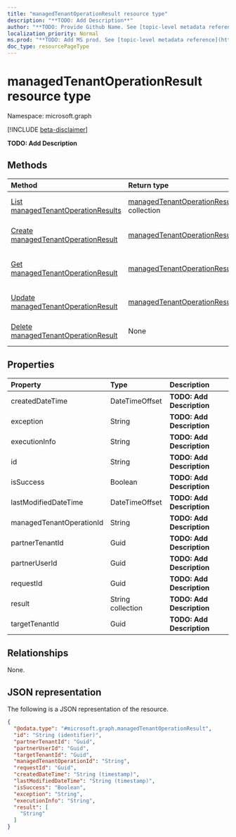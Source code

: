 ```yaml
---
title: "managedTenantOperationResult resource type"
description: "**TODO: Add Description**"
author: "**TODO: Provide Github Name. See [topic-level metadata reference](https://msgo.azurewebsites.net/add/document/guidelines/metadata.html#topic-level-metadata)**"
localization_priority: Normal
ms.prod: "**TODO: Add MS prod. See [topic-level metadata reference](https://msgo.azurewebsites.net/add/document/guidelines/metadata.html#topic-level-metadata)**"
doc_type: resourcePageType
---
```


# managedTenantOperationResult resource type

Namespace: microsoft.graph

[!INCLUDE [beta-disclaimer](../../includes/beta-disclaimer.md)]

**TODO: Add Description**

## Methods
|Method|Return type|Description|
|:---|:---|:---|
|[List managedTenantOperationResults](../api/managedtenantoperationresult-list.md)|[managedTenantOperationResult](../resources/managedtenantoperationresult.md) collection|Get a list of the [managedTenantOperationResult](../resources/managedtenantoperationresult.md) objects and their properties.|
|[Create managedTenantOperationResult](../api/managedtenantoperationresult-post-managedtenantoperationresults.md)|[managedTenantOperationResult](../resources/managedtenantoperationresult.md)|Create a new [managedTenantOperationResult](../resources/managedtenantoperationresult.md) object.|
|[Get managedTenantOperationResult](../api/managedtenantoperationresult-get.md)|[managedTenantOperationResult](../resources/managedtenantoperationresult.md)|Read the properties and relationships of a [managedTenantOperationResult](../resources/managedtenantoperationresult.md) object.|
|[Update managedTenantOperationResult](../api/managedtenantoperationresult-update.md)|[managedTenantOperationResult](../resources/managedtenantoperationresult.md)|Update the properties of a [managedTenantOperationResult](../resources/managedtenantoperationresult.md) object.|
|[Delete managedTenantOperationResult](../api/managedtenantoperationresult-delete.md)|None|Deletes a [managedTenantOperationResult](../resources/managedtenantoperationresult.md) object.|

## Properties
|Property|Type|Description|
|:---|:---|:---|
|createdDateTime|DateTimeOffset|**TODO: Add Description**|
|exception|String|**TODO: Add Description**|
|executionInfo|String|**TODO: Add Description**|
|id|String|**TODO: Add Description**|
|isSuccess|Boolean|**TODO: Add Description**|
|lastModifiedDateTime|DateTimeOffset|**TODO: Add Description**|
|managedTenantOperationId|String|**TODO: Add Description**|
|partnerTenantId|Guid|**TODO: Add Description**|
|partnerUserId|Guid|**TODO: Add Description**|
|requestId|Guid|**TODO: Add Description**|
|result|String collection|**TODO: Add Description**|
|targetTenantId|Guid|**TODO: Add Description**|

## Relationships
None.

## JSON representation
The following is a JSON representation of the resource.
<!-- {
  "blockType": "resource",
  "keyProperty": "id",
  "@odata.type": "microsoft.graph.managedTenantOperationResult",
  "openType": true
}
-->
``` json
{
  "@odata.type": "#microsoft.graph.managedTenantOperationResult",
  "id": "String (identifier)",
  "partnerTenantId": "Guid",
  "partnerUserId": "Guid",
  "targetTenantId": "Guid",
  "managedTenantOperationId": "String",
  "requestId": "Guid",
  "createdDateTime": "String (timestamp)",
  "lastModifiedDateTime": "String (timestamp)",
  "isSuccess": "Boolean",
  "exception": "String",
  "executionInfo": "String",
  "result": [
    "String"
  ]
}
```

